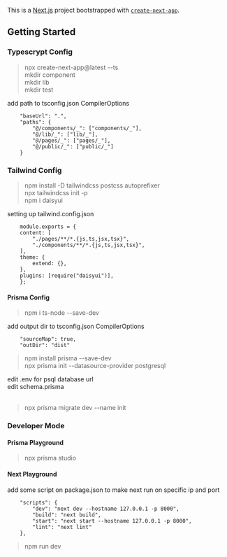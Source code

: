 This is a [Next.js](https://nextjs.org/) project bootstrapped with [`create-next-app`](https://github.com/vercel/next.js/tree/canary/packages/create-next-app).

## Getting Started

### Typescrypt Config

> npx create-next-app@latest --ts </br>
> mkdir component </br>
> mkdir lib </br>
> mkdir test </br>

add path to tsconfig.json CompilerOptions</br>

```
    "baseUrl": ".",
    "paths": {
        "@/components/_": ["components/_"],
        "@/lib/_": ["lib/_"],
        "@/pages/_": ["pages/_"],
        "@/public/_": ["public/_"]
    }
```

### Tailwind Config

> npm install -D tailwindcss postcss autoprefixer </br>
> npx tailwindcss init -p </br>
> npm i daisyui </br>

setting up tailwind.config.json <br/>

```
    module.exports = {
    content: [
        "./pages/**/*.{js,ts,jsx,tsx}",
        "./components/**/*.{js,ts,jsx,tsx}",
    ],
    theme: {
        extend: {},
    },
    plugins: [require("daisyui")],
    };
```

#### Prisma Config

> npm i ts-node --save-dev <br/>

add output dir to tsconfig.json CompilerOptions<br/>

```
    "sourceMap": true,
    "outDir": "dist"
```

> npm install prisma --save-dev <br/>
> npx prisma init --datasource-provider postgresql <br/>

edit .env for psql database url<br/>
edit schema.prisma <br/><br/>

> npx prisma migrate dev --name init <br/>

### Developer Mode

#### Prisma Playground

> npx prisma studio <br/>

#### Next Playground

add some script on package.json to make next run on specific ip and port<br/>

```
    "scripts": {
        "dev": "next dev --hostname 127.0.0.1 -p 8000",
        "build": "next build",
        "start": "next start --hostname 127.0.0.1 -p 8000",
        "lint": "next lint"
    },
```

> npm run dev
